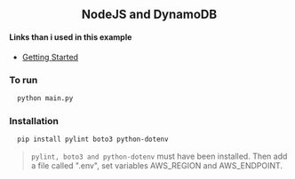 <h2 align="center"> NodeJS and DynamoDB </h2>

#### Links than i used in this example
* [Getting Started](https://docs.aws.amazon.com/es_es/amazondynamodb/latest/developerguide/GettingStarted.Python.html)

### To run
```bash
  python main.py
```

### Installation
```bash
  pip install pylint boto3 python-dotenv
```
> `pylint, boto3 and python-dotenv` must have been installed. Then add a file called ".env", set variables AWS_REGION and AWS_ENDPOINT.

